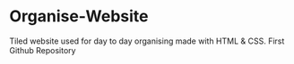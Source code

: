 # Organise-Website
Tiled website used for day to day organising made with HTML &amp; CSS. First Github Repository
